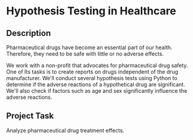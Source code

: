 # Hypothesis Testing in Healthcare
## Description
Pharmaceutical drugs have become an essential part of our health. Therefore, they need to be safe with little or no adverse effects.

We work with a non-profit that advocates for pharmaceutical drug safety. One of Its tasks is to create reports on drugs independent of the drug manufacturer. We'll conduct several hypothesis tests using Python to determine if the adverse reactions of a hypothetical drug are significant. We'll also check if factors such as age and sex significantly influence the adverse reactions.
## Project Task
Analyze pharmaceutical drug treatment effects.